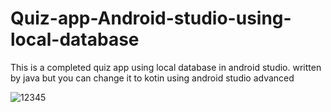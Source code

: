 # Quiz-app-Android-studio-using-local-database
This is a completed quiz app using local database in android studio. 
written by java but you can change it to kotin using android studio advanced


![12345](https://github.com/TungDuongTa/Quiz-app-Android-studio-using-local-database/assets/141515730/e4e201c1-0653-4988-9de9-fb67eaf91b41)
